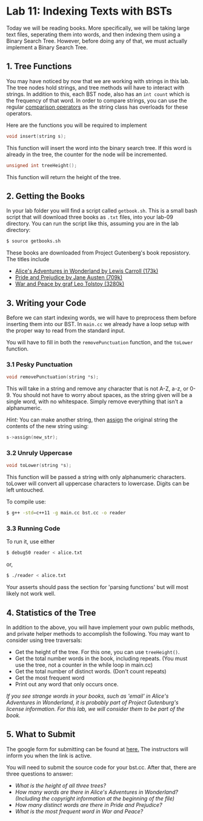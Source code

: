 # Lab 11: Indexing Texts with BSTs

Today we will be reading books. More specifically, we will be taking large text files, seperating them into words, and then indexing them using a Binary Search Tree. However, before doing any of that, we must actually implement a Binary Search Tree.

## 1. Tree Functions

You may have noticed by now that we are working with strings in this lab. The tree nodes hold strings, and tree methods will have to interact with strings. In addition to this, each BST node, also has an `int count` which is the frequency of that word. In order to compare strings, you can use the regular [comparison operators](http://en.cppreference.com/w/cpp/string/basic_string/operator_cmp) as the string class has overloads for these operators.

Here are the functions you will be required to implement

<!-- TODO: constructor & destructor -->

<!-- TODO: search() -->

```c++
void insert(string s);
```
This function will insert the word into the binary search tree. If this word is already in the 
tree, the counter for the node will be incremented.

<!-- TODO: remove() -->

<!-- TODO: destroy() -->

```c++
unsigned int treeHeight();
```
This function will return the height of the tree.

## 2. Getting the Books

In your lab folder you will find a script called `getbook.sh`. This is a small bash script that will download three books as `.txt` files, into your lab-09 directory. You can run the script like this, assuming you are in the lab directory:

```bash
$ source getbooks.sh
```

These books are downloaded from Project Gutenberg's book reposistory. The titles include 
* [Alice's Adventures in Wonderland by Lewis Carroll (173k)](http://www.gutenberg.org/ebooks/11)
* [Pride and Prejudice by Jane Austen (709k)](http://www.gutenberg.org/ebooks/1342)
* [War and Peace by graf Leo Tolstoy (3280k)](http://www.gutenberg.org/ebooks/2600)

## 3. Writing your Code

Before we can start indexing words, we will have to preprocess them before inserting them into our BST. In `main.cc` we already have a loop setup with the proper way to read from the standard input.

You will have to fill in both the `removePunctuation` function, and the `toLower` function.

### 3.1 Pesky Punctuation
```c++
void removePunctuation(string *s);
```
This will take in a string and remove any character that is not A-Z, a-z, or 0-9. You should not have to worry about spaces, as the string given will be a single word, with no whitespace. Simply remove everything that isn't a alphanumeric.

*Hint:* You can make another string, then [assign](http://en.cppreference.com/w/cpp/string/basic_string/assign) the original string the contents of the new string using:

```c++
s->assign(new_str);
```

### 3.2 Unruly Uppercase

```c++
void toLower(string *s);
```
This function will be passed a string with only alphanumeric characters. toLower will convert all uppercase characters to lowercase. Digits can be left untouched.

To compile use:

```bash
$ g++ -std=c++11 -g main.cc bst.cc -o reader
```

### 3.3 Running Code

To run it, use either 

```bash
$ debug50 reader < alice.txt 
```

or,

```bash
$ ./reader < alice.txt
```

Your asserts should pass the section for 'parsing functions'
but will most likely not work well.

## 4. Statistics of the Tree

In addition to the above, you will have implement your own public methods, and private helper methods to accomplish the following. You may want to consider using tree traversals:

* Get the height of the tree. For this one, you can use `treeHeight()`.
* Get the total number words in the book, including repeats. (You must use the tree, not a counter in the while loop in main.cc)
* Get the total number of distinct words. (Don't count repeats)
* Get the most frequent word
* Print out any word that only occurs once.

*If you see strange words in your books, such as 'email' in Alice's Adventures in Wonderland, it is probably part of Project Gutenburg's license information. For this lab, we will consider them to be part of the book.*

## 5. What to Submit

The google form for submitting can be found at [here.](https://docs.google.com/forms/d/e/1FAIpQLScKmAYjsGLEKsNXbOhjc-wszyEKUJP5uJyD4N848tJP9FRM-g/viewform?usp=sf_link) The instructors will inform you when the link is active.

You will need to submit the source code for your bst.cc. After that, there are three questions to answer:

* *What is the height of all three trees?*
* *How many words are there in Alice's Adventures in Wonderland? (Including the copyright information at the beginning of the file)*
* *How many distinct words are there in Pride and Prejudice?*
* *What is the most frequent word in War and Peace?*
